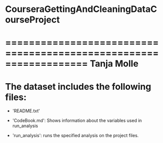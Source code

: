 # CourseraGettingAndCleaningDataCourseProject

==================================================================
Tanja Molle
==================================================================


The dataset includes the following files:
=========================================

- 'README.txt'

- 'CodeBook.md': Shows information about the variables used in run_analysis

- 'run_analysis': runs the specified analysis on the project files.
